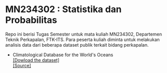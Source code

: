 <h1>MN234302 : Statistika dan Probabilitas </h1>
<p>Repo ini berisi Tugas Semester untuk mata kuliah MN234302, Departemen Teknik Perkapalan, FTK-ITS. Para peserta kuliah diminta untuk melakukan analisis data dari beberapa dataset publik terkait bidang perkapalan.
</p>
<ul>
  <li> Climatological Database for the World's Oceans<br>
    <a href= "https://data.world/cliwoc/ocean-ship-logbooks-1750-1850">[Dowload the dataset]</a></li><a href= "https://data.world/cliwoc/ocean-ship-logbooks-1750-1850">[Source]</a></li>
</ul>
